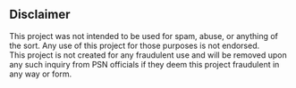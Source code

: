 ## Disclaimer
This project was not intended to be used for spam, abuse, or anything of the sort.
Any use of this project for those purposes is not endorsed.  
This project is not created for any fraudulent use and will be removed upon  
any such inquiry from PSN officials if they deem this project fraudulent in any way or form.